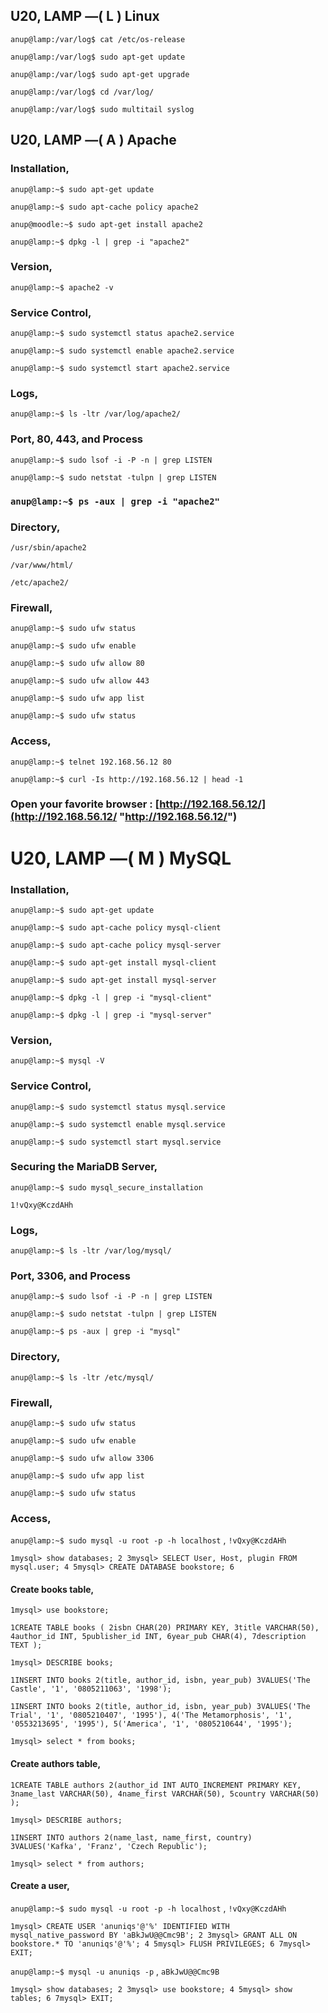 ## U20, LAMP —( L ) Linux

`anup@lamp:/var/log$ cat /etc/os-release`

`anup@lamp:/var/log$ sudo apt-get update`

`anup@lamp:/var/log$ sudo apt-get upgrade`

`anup@lamp:/var/log$ cd /var/log/`

`anup@lamp:/var/log$ sudo multitail syslog`





## U20, LAMP —( A ) Apache

### Installation,

`anup@lamp:~$ sudo apt-get update`

`anup@lamp:~$ sudo apt-cache policy apache2`

`anup@moodle:~$ sudo apt-get install apache2`

`anup@lamp:~$ dpkg -l | grep -i "apache2"`

### Version,

`anup@lamp:~$ apache2 -v`

### Service Control,

`anup@lamp:~$ sudo systemctl status apache2.service`

`anup@lamp:~$ sudo systemctl enable apache2.service`

`anup@lamp:~$ sudo systemctl start apache2.service`

### Logs,

`anup@lamp:~$ ls -ltr /var/log/apache2/`

### Port, 80, 443, and Process

`anup@lamp:~$ sudo lsof -i -P -n | grep LISTEN`

`anup@lamp:~$ sudo netstat -tulpn | grep LISTEN`

### `anup@lamp:~$ ps -aux | grep -i "apache2"`

### Directory,

`/usr/sbin/apache2`

`/var/www/html/`

`/etc/apache2/`

### Firewall,

`anup@lamp:~$ sudo ufw status`

`anup@lamp:~$ sudo ufw enable`

`anup@lamp:~$ sudo ufw allow 80`

`anup@lamp:~$ sudo ufw allow 443`

`anup@lamp:~$ sudo ufw app list`

`anup@lamp:~$ sudo ufw status`

### Access,

`anup@lamp:~$ telnet 192.168.56.12 80`

`anup@lamp:~$ curl -Is http://192.168.56.12 | head -1`

### Open your favorite browser : [http://192.168.56.12/](http://192.168.56.12/ "http://192.168.56.12/")





# U20, LAMP —( M ) MySQL
### Installation,

`anup@lamp:~$ sudo apt-get update`

`anup@lamp:~$ sudo apt-cache policy mysql-client`

`anup@lamp:~$ sudo apt-cache policy mysql-server`

`anup@lamp:~$ sudo apt-get install mysql-client`

`anup@lamp:~$ sudo apt-get install mysql-server`

`anup@lamp:~$ dpkg -l | grep -i "mysql-client"`

`anup@lamp:~$ dpkg -l | grep -i "mysql-server"`

### Version,

`anup@lamp:~$ mysql -V`

### Service Control,

`anup@lamp:~$ sudo systemctl status mysql.service`

`anup@lamp:~$ sudo systemctl enable mysql.service`

`anup@lamp:~$ sudo systemctl start mysql.service`

### Securing the MariaDB Server,

`anup@lamp:~$ sudo mysql_secure_installation`

`1!vQxy@KczdAHh`

### Logs,

`anup@lamp:~$ ls -ltr /var/log/mysql/`

### Port, 3306, and Process

`anup@lamp:~$ sudo lsof -i -P -n | grep LISTEN`

`anup@lamp:~$ sudo netstat -tulpn | grep LISTEN`

`anup@lamp:~$ ps -aux | grep -i "mysql"`

### Directory,

`anup@lamp:~$ ls -ltr /etc/mysql/`

### Firewall,

`anup@lamp:~$ sudo ufw status`

`anup@lamp:~$ sudo ufw enable`

`anup@lamp:~$ sudo ufw allow 3306`

`anup@lamp:~$ sudo ufw app list`

`anup@lamp:~$ sudo ufw status`

### Access,

`anup@lamp:~$ sudo mysql -u root -p -h localhost` , `!vQxy@KczdAHh`

`1mysql> show databases; 2 3mysql> SELECT User, Host, plugin FROM mysql.user; 4 5mysql> CREATE DATABASE bookstore; 6`

#### Create books table,

`1mysql> use bookstore;`

`1CREATE TABLE books ( 2isbn CHAR(20) PRIMARY KEY, 3title VARCHAR(50), 4author_id INT, 5publisher_id INT, 6year_pub CHAR(4), 7description TEXT );`

`1mysql> DESCRIBE books;`

`1INSERT INTO books 2(title, author_id, isbn, year_pub) 3VALUES('The Castle', '1', '0805211063', '1998');`

`1INSERT INTO books 2(title, author_id, isbn, year_pub) 3VALUES('The Trial', '1', '0805210407', '1995'), 4('The Metamorphosis', '1', '0553213695', '1995'), 5('America', '1', '0805210644', '1995');`

`1mysql> select * from books;`

#### Create authors table,

`1CREATE TABLE authors 2(author_id INT AUTO_INCREMENT PRIMARY KEY, 3name_last VARCHAR(50), 4name_first VARCHAR(50), 5country VARCHAR(50) );`

`1mysql> DESCRIBE authors;`

`1INSERT INTO authors 2(name_last, name_first, country) 3VALUES('Kafka', 'Franz', 'Czech Republic');`

`1mysql> select * from authors;`

#### Create a user,

`anup@lamp:~$ sudo mysql -u root -p -h localhost` , `!vQxy@KczdAHh`

`1mysql> CREATE USER 'anuniqs'@'%' IDENTIFIED WITH mysql_native_password BY 'aBkJwU@@Cmc9B'; 2 3mysql> GRANT ALL ON bookstore.* TO 'anuniqs'@'%'; 4 5mysql> FLUSH PRIVILEGES; 6 7mysql> EXIT;`

`anup@lamp:~$ mysql -u anuniqs -p` , `aBkJwU@@Cmc9B`

`1mysql> show databases; 2 3mysql> use bookstore; 4 5mysql> show tables; 6 7mysql> EXIT;`
